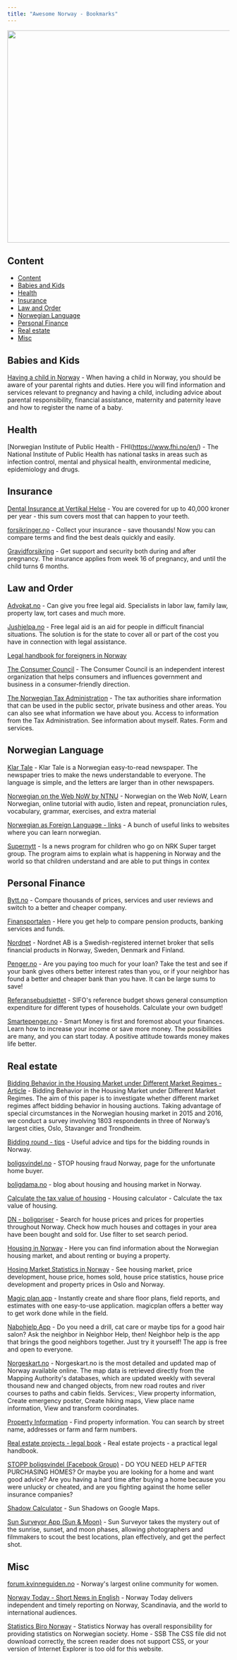 ```yaml
---
title: "Awesome Norway - Bookmarks"
---
```



<div style={{textAlign: 'center'}}>
  <img style={{boxShadow: '10px 10px 10px #888888'}} width="1000" height="480" src="https://images.unsplash.com/photo-1505731324189-3d0afbeafcbf?ixid=MXwxMjA3fDB8MHxwaG90by1wYWdlfHx8fGVufDB8fHw%3D&ixlib=rb-1.2.1&auto=format&fit=crop&w=2396&q=80" />
</div>

## Content
- [Content](#content)
- [Babies and Kids](#babies-and-kids)
- [Health](#health)
- [Insurance](#insurance)
- [Law and Order](#law-and-order)
- [Norwegian Language](#norwegian-language)
- [Personal Finance](#personal-finance)
- [Real estate](#real-estate)
- [Misc](#misc)

## Babies and Kids

[Having a child in Norway](https://www.norge.no/en/life_situation/having-child) - When having a child in Norway, you should be aware of your parental rights and duties. Here you will find information and services relevant to pregnancy and having a child, including advice about parental responsibility, financial assistance, maternity and paternity leave and how to register the name of a baby.

## Health

[Norwegian Institute of Public Health - FHI(https://www.fhi.no/en/) - The National Institute of Public Health has national tasks in areas such as infection control, mental and physical health, environmental medicine, epidemiology and drugs.


## Insurance

[Dental Insurance at Vertikal Helse](https://www.vertikalhelse.no/privat/produkt/tannforsikring) - You are covered for up to 40,000 kroner per year - this sum covers most that can happen to your teeth.

[forsikringer.no](https://forsikringer.no/) - Collect your insurance - save thousands! Now you can compare terms and find the best deals quickly and easily.

[Gravidforsikring](https://www.if.no/privat/forsikring/personforsikring/gravidforsikring) - Get support and security both during and after pregnancy. The insurance applies from week 16 of pregnancy, and until the child turns 6 months.

## Law and Order

[Advokat.no](https://advokat.no/) - Can give you free legal aid. Specialists in labor law, family law, property law, tort cases and much more.

[Jushjelpa.no](https://jushjelpa.no/) - Free legal aid is an aid for people in difficult financial situations. The solution is for the state to cover all or part of the cost you have in connection with legal assistance.

[Legal handbook for foreigners in Norway](./files/haandbok_eng.pdf)

[The Consumer Council](https://www.forbrukerradet.no/) - The Consumer Council is an independent interest organization that helps consumers and influences government and business in a consumer-friendly direction.

[The Norwegian Tax Administration](https://www.skatteetaten.no/en/person/) - The tax authorities share information that can be used in the public sector, private business and other areas. You can also see what information we have about you. Access to information from the Tax Administration. See information about myself. Rates. Form and services. 


## Norwegian Language

[Klar Tale](https://www.klartale.no/) - Klar Tale is a Norwegian easy-to-read newspaper. The newspaper tries to make the news understandable to everyone. The language is simple, and the letters are larger than in other newspapers.

[Norwegian on the Web NoW by NTNU](https://www.ntnu.edu/now) - Norwegian on the Web NoW, Learn Norwegian, online tutorial with audio, listen and repeat, pronunciation rules, vocabulary, grammar, exercises, and extra material 

[Norwegian as Foreign Language - links](https://www.moava.org/index.php?pageID=213) - A bunch of useful links to websites where you can learn norwegian.

[Supernytt](https://nrksuper.no/serie/supernytt) - Is a news program for children who go on NRK Super target group. The program aims to explain what is happening in Norway and the world so that children understand and are able to put things in contex


## Personal Finance

[Bytt.no](https://www.bytt.no/) - Compare thousands of prices, services and user reviews and switch to a better and cheaper company.

[Finansportalen](https://www.finansportalen.no/) - Here you get help to compare pension products, banking services and funds.

[Nordnet](https://www.nordnet.no/no) - Nordnet AB is a Swedish-registered internet broker that sells financial products in Norway, Sweden, Denmark and Finland.

[Penger.no](https://penger.no/) - Are you paying too much for your loan? Take the test and see if your bank gives others better interest rates than you, or if your neighbor has found a better and cheaper bank than you have. It can be large sums to save!

[Referansebudsjettet](https://www.oslomet.no/om/sifo/referansebudsjettet) - SIFO's reference budget shows general consumption expenditure for different types of households. Calculate your own budget! 

[Smartepenger.no](https://www.smartepenger.no/) - Smart Money is first and foremost about your finances. Learn how to increase your income or save more money. The possibilities are many, and you can start today. A positive attitude towards money makes life better.


## Real estate

[Bidding Behavior in the Housing Market under Different Market Regimes - Article](https://www.mdpi.com/1911-8074/11/3/41) - Bidding Behavior in the Housing Market under Different Market Regimes. The aim of this paper is to investigate whether different market regimes affect bidding behavior in housing auctions. Taking advantage of special circumstances in the Norwegian housing market in 2015 and 2016, we conduct a survey involving 1803 respondents in three of Norway’s largest cities, Oslo, Stavanger and Trondheim.

[Bidding round - tips](https://www.krogsveen.no/magasin/smarte-tips-til-budgivning) - Useful advice and tips for the bidding rounds in Norway.

[boligsvindel.no](https://www.boligsvindel.no/?) - STOP housing fraud Norway, page for the unfortunate home buyer.

[boligdama.no](https://boligdama.no/) - blog about housing and housing market in Norway.

[Calculate the tax value of housing](https://www.skatteetaten.no/en/person/taxes/get-the-taxes-right/property-and-belongings/houses-property-and-plots-of-land/tax-value/housing-calculator---calculate-the-tax-value-of-housing/) - Housing calculator - Calculate the tax value of housing.

[DN - boligpriser](https://www.dn.no/boligpriser) - Search for house prices and prices for properties throughout Norway. Check how much houses and cottages in your area have been bought and sold for. Use filter to set search period.

[Housing in Norway](https://www.norden.org/en/info-norden/housing-norway) - Here you can find information about the Norwegian housing market, and about renting or buying a property.

[Hosing Market Statistics in Norway](https://siste.eiendomspriser.no/?query=Oslo) - See housing market, price development, house price, homes sold, house price statistics, house price development and property prices in Oslo and Norway.

[Magic plan app](https://apps.apple.com/us/app/magicplan/id427424432) - Instantly create and share floor plans, field reports, and estimates with one easy-to-use application. magicplan offers a better way to get work done while in the field.

[Nabohjelp App](https://nye.obos.no/nabohjelp/) - Do you need a drill, cat care or maybe tips for a good hair salon? Ask the neighbor in Neighbor Help, then! Neighbor help is the app that brings the good neighbors together. Just try it yourself! The app is free and open to everyone.

[Norgeskart.no](https://norgeskart.no/) - Norgeskart.no is the most detailed and updated map of Norway available online. The map data is retrieved directly from the Mapping Authority's databases, which are updated weekly with several thousand new and changed objects, from new road routes and river courses to paths and cabin fields. Services:, View property information, Create emergency poster, Create hiking maps, View place name information, View and transform coordinates.

[Property Information](https://seeiendom.kartverket.no/) - Find property information. You can search by street name, addresses or farm and farm numbers.

[Real estate projects - legal book](https://bokelskere.no/bok/eiendomsprosjekter-en-praktisk-juridisk-haandbok/58320/) - Real estate projects - a practical legal handbook.

[STOPP boligsvindel (Facebook Group)](https://www.facebook.com/groups/524393837627552) - DO YOU NEED HELP AFTER PURCHASING HOMES? Or maybe you are looking for a home and want good advice? Are you having a hard time after buying a home because you were unlucky or cheated, and are you fighting against the home seller insurance companies?

[Shadow Calculator](http://shadowcalculator.eu/) - Sun Shadows on Google Maps.

[Sun Surveyor App (Sun & Moon)](https://play.google.com/store/apps/details?id=com.ratana.sunsurveyor&hl=en_US&gl=US) - Sun Surveyor takes the mystery out of the sunrise, sunset, and moon phases, allowing photographers and filmmakers to scout the best locations, plan effectively, and get the perfect shot.

## Misc

[forum.kvinneguiden.no](https://forum.kvinneguiden.no/) - Norway's largest online community for women.

[Norway Today - Short News in English](https://norwaytoday.info/) - Norway Today delivers independent and timely reporting on Norway, Scandinavia, and the world to international audiences.

[Statistics Biro Norway](https://www.ssb.no/en/) - Statistics Norway has overall responsibility for providing statistics on Norwegian society. Home - SSB The CSS file did not download correctly, the screen reader does not support CSS, or your version of Internet Explorer is too old for this website.
